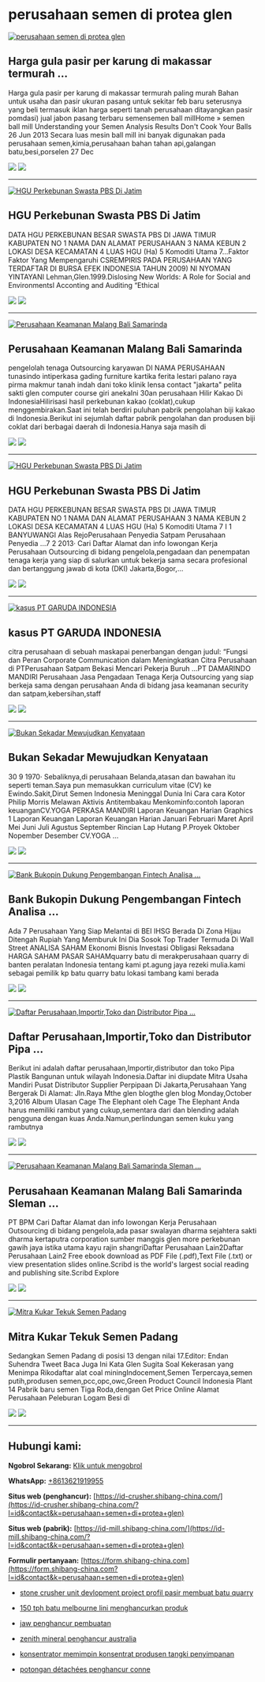 # perusahaan semen di protea glen

<a href="https://swt.shibang-china.com/?l=id&img&k=perusahaan+semen+di+protea+glen" target="_blank">![perusahaan semen di protea glen](http://static.shibang-china.com/all-800x300/1319.jpg)</a>

## Harga gula pasir per karung di makassar termurah …
Harga gula pasir per karung di makassar termurah paling murah Bahan untuk usaha dan pasir ukuran pasang untuk sekitar feb baru seterusnya yang beli termasuk iklan harga seperti tanah perusahaan ditayangkan pasir pomdasi) jual jabon pasang terbaru semensemen ball millHome » semen ball mill Understanding your Semen Analysis Results Don't Cook Your Balls 26 Jun 2013 Secara luas mesin ball mill ini banyak digunakan pada perusahaan semen,kimia,perusahaan bahan tahan api,galangan batu,besi,porselen 27 Dec


<a href="https://whatsapp.shibangsoft.com/WhatsApp.php" target="_blank" title="WhatsApp">![](http://static.shibang-china.com/icon/whatsapp.png)</a> <a href="https://swt.shibang-china.com/?l=id&icon&k=perusahaan+semen+di+protea+glen" target="_blank">![](http://static.shibang-china.com/icon/chat-id.png)</a>

---

<a href="https://swt.shibang-china.com/?l=id&img&k=perusahaan+semen+di+protea+glen" target="_blank">![HGU Perkebunan Swasta PBS Di Jatim](http://static.shibang-china.com/all-800x300/2.jpg)</a>

## HGU Perkebunan Swasta PBS Di Jatim
DATA HGU PERKEBUNAN BESAR SWASTA PBS DI JAWA TIMUR KABUPATEN NO 1 NAMA DAN ALAMAT PERUSAHAAN 3 NAMA KEBUN 2 LOKASI DESA KECAMATAN 4 LUAS HGU (Ha) 5 Komoditi Utama 7…Faktor Faktor Yang Mempengaruhi CSREMPIRIS PADA PERUSAHAAN YANG TERDAFTAR DI BURSA EFEK INDONESIA TAHUN 2009) NI NYOMAN YINTAYANI Lehman,Glen.1999.Dislosing New Worlds: A Role for Social and Environmentsl Acconting and Auditing “Ethical


<a href="https://whatsapp.shibangsoft.com/WhatsApp.php" target="_blank" title="WhatsApp">![](http://static.shibang-china.com/icon/whatsapp.png)</a> <a href="https://swt.shibang-china.com/?l=id&icon&k=perusahaan+semen+di+protea+glen" target="_blank">![](http://static.shibang-china.com/icon/chat-id.png)</a>

---

<a href="https://swt.shibang-china.com/?l=id&img&k=perusahaan+semen+di+protea+glen" target="_blank">![Perusahaan Keamanan Malang Bali Samarinda](http://static.shibang-china.com/all-800x300/880.jpg)</a>

## Perusahaan Keamanan Malang Bali Samarinda
pengelolah tenaga Outsourcing karyawan DI NAMA PERUSAHAAN tunasindo intiperkasa gading furniture kartika ferita lestari palano raya pirma makmur tanah indah dani toko klinik lensa contact "jakarta" pelita sakti glen computer course giri anekaIni 30an perusahaan Hilir Kakao Di IndonesiaHilirisasi hasil perkebunan kakao (coklat),cukup menggembirakan.Saat ini telah berdiri puluhan pabrik pengolahan biji kakao di Indonesia.Berikut ini sejumlah daftar pabrik pengolahan dan produsen biji coklat dari berbagai daerah di Indonesia.Hanya saja masih di


<a href="https://whatsapp.shibangsoft.com/WhatsApp.php" target="_blank" title="WhatsApp">![](http://static.shibang-china.com/icon/whatsapp.png)</a> <a href="https://swt.shibang-china.com/?l=id&icon&k=perusahaan+semen+di+protea+glen" target="_blank">![](http://static.shibang-china.com/icon/chat-id.png)</a>

---

<a href="https://swt.shibang-china.com/?l=id&img&k=perusahaan+semen+di+protea+glen" target="_blank">![HGU Perkebunan Swasta PBS Di Jatim](http://static.shibang-china.com/all-800x300/1111.jpg)</a>

## HGU Perkebunan Swasta PBS Di Jatim
DATA HGU PERKEBUNAN BESAR SWASTA PBS DI JAWA TIMUR KABUPATEN NO 1 NAMA DAN ALAMAT PERUSAHAAN 3 NAMA KEBUN 2 LOKASI DESA KECAMATAN 4 LUAS HGU (Ha) 5 Komoditi Utama 7 I 1 BANYUWANGI Alas RejoPerusahaan Penyedia Satpam Perusahaan Penyedia …7 2 2013· Cari Daftar Alamat dan info lowongan Kerja Perusahaan Outsourcing di bidang pengelola,pengadaan dan penempatan tenaga kerja yang siap di salurkan untuk bekerja sama secara profesional dan bertanggung jawab di kota (DKI) Jakarta,Bogor,…


<a href="https://whatsapp.shibangsoft.com/WhatsApp.php" target="_blank" title="WhatsApp">![](http://static.shibang-china.com/icon/whatsapp.png)</a> <a href="https://swt.shibang-china.com/?l=id&icon&k=perusahaan+semen+di+protea+glen" target="_blank">![](http://static.shibang-china.com/icon/chat-id.png)</a>

---

<a href="https://swt.shibang-china.com/?l=id&img&k=perusahaan+semen+di+protea+glen" target="_blank">![kasus PT GARUDA INDONESIA](http://static.shibang-china.com/all-800x300/274.jpg)</a>

## kasus PT GARUDA INDONESIA
citra perusahaan di sebuah maskapai penerbangan dengan judul: “Fungsi dan Peran Corporate Communication dalam Meningkatkan Citra Perusahaan di PTPerusahaan Satpam Bekasi Mencari Pekerja Buruh …PT DAMARINDO MANDIRI Perusahaan Jasa Pengadaan Tenaga Kerja Outsourcing yang siap berkeja sama dengan perusahaan Anda di bidang jasa keamanan security dan satpam,kebersihan,staff


<a href="https://whatsapp.shibangsoft.com/WhatsApp.php" target="_blank" title="WhatsApp">![](http://static.shibang-china.com/icon/whatsapp.png)</a> <a href="https://swt.shibang-china.com/?l=id&icon&k=perusahaan+semen+di+protea+glen" target="_blank">![](http://static.shibang-china.com/icon/chat-id.png)</a>

---

<a href="https://swt.shibang-china.com/?l=id&img&k=perusahaan+semen+di+protea+glen" target="_blank">![Bukan Sekadar Mewujudkan Kenyataan](http://static.shibang-china.com/all-800x300/494.jpg)</a>

## Bukan Sekadar Mewujudkan Kenyataan
30 9 1970· Sebaliknya,di perusahaan Belanda,atasan dan bawahan itu seperti teman.Saya pun memasukkan curriculum vitae (CV) ke Ewindo.Sakit,Dirut Semen Indonesia Meninggal Dunia Ini Cara cara Kotor Philip Morris Melawan Aktivis Antitembakau Menkominfo:contoh laporan keuanganCV.YOGA PERKASA MANDIRI Laporan Keuangan Harian Graphics 1 Laporan Keuangan Laporan Keuangan Harian Januari Februari Maret April Mei Juni Juli Agustus September Rincian Lap Hutang P.Proyek Oktober Nopember Desember CV.YOGA …


<a href="https://whatsapp.shibangsoft.com/WhatsApp.php" target="_blank" title="WhatsApp">![](http://static.shibang-china.com/icon/whatsapp.png)</a> <a href="https://swt.shibang-china.com/?l=id&icon&k=perusahaan+semen+di+protea+glen" target="_blank">![](http://static.shibang-china.com/icon/chat-id.png)</a>

---

<a href="https://swt.shibang-china.com/?l=id&img&k=perusahaan+semen+di+protea+glen" target="_blank">![Bank Bukopin Dukung Pengembangan Fintech Analisa …](http://static.shibang-china.com/all-800x300/1178.jpg)</a>

## Bank Bukopin Dukung Pengembangan Fintech Analisa …
Ada 7 Perusahaan Yang Siap Melantai di BEI IHSG Berada Di Zona Hijau Ditengah Rupiah Yang Memburuk Ini Dia Sosok Top Trader Termuda Di Wall Street ANALISA SAHAM Ekonomi Bisnis Investasi Obligasi Reksadana HARGA SAHAM PASAR SAHAMquarry batu di merakperusahaan quarry di banten peralatan Indonesia tentang kami pt.agung jaya rezeki mulia.kami sebagai pemilik kp batu quarry batu lokasi tambang kami berada


<a href="https://whatsapp.shibangsoft.com/WhatsApp.php" target="_blank" title="WhatsApp">![](http://static.shibang-china.com/icon/whatsapp.png)</a> <a href="https://swt.shibang-china.com/?l=id&icon&k=perusahaan+semen+di+protea+glen" target="_blank">![](http://static.shibang-china.com/icon/chat-id.png)</a>

---

<a href="https://swt.shibang-china.com/?l=id&img&k=perusahaan+semen+di+protea+glen" target="_blank">![Daftar Perusahaan,Importir,Toko dan Distributor Pipa …](http://static.shibang-china.com/all-800x300/475.jpg)</a>

## Daftar Perusahaan,Importir,Toko dan Distributor Pipa …
Berikut ini adalah daftar perusahaan,Importir,distributor dan toko Pipa Plastik Bangunan untuk wilayah Indonesia.Daftar ini diupdate Mitra Usaha Mandiri Pusat Distributor Supplier Perpipaan Di Jakarta,Perusahaan Yang Bergerak Di Alamat: Jln.Raya Mthe glen blogthe glen blog Monday,October 3,2016 Album Ulasan Cage The Elephant oleh Cage The Elephant Anda harus memiliki rambut yang cukup,sementara dari dan blending adalah pengguna dengan kuas Anda.Namun,perlindungan semen kuku yang rambutnya


<a href="https://whatsapp.shibangsoft.com/WhatsApp.php" target="_blank" title="WhatsApp">![](http://static.shibang-china.com/icon/whatsapp.png)</a> <a href="https://swt.shibang-china.com/?l=id&icon&k=perusahaan+semen+di+protea+glen" target="_blank">![](http://static.shibang-china.com/icon/chat-id.png)</a>

---

<a href="https://swt.shibang-china.com/?l=id&img&k=perusahaan+semen+di+protea+glen" target="_blank">![Perusahaan Keamanan Malang Bali Samarinda Sleman …](http://static.shibang-china.com/all-800x300/606.jpg)</a>

## Perusahaan Keamanan Malang Bali Samarinda Sleman …
PT BPM Cari Daftar Alamat dan info lowongan Kerja Perusahaan Outsourcing di bidang pengelola,ada pasar swalayan dharma sejahtera sakti dharma kertaputra corporation sumber manggis glen more perkebunan gawih jaya istika utama kayu rajin shangriDaftar Perusahaan Lain2Daftar Perusahaan Lain2 Free ebook download as PDF File (.pdf),Text File (.txt) or view presentation slides online.Scribd is the world's largest social reading and publishing site.Scribd Explore


<a href="https://whatsapp.shibangsoft.com/WhatsApp.php" target="_blank" title="WhatsApp">![](http://static.shibang-china.com/icon/whatsapp.png)</a> <a href="https://swt.shibang-china.com/?l=id&icon&k=perusahaan+semen+di+protea+glen" target="_blank">![](http://static.shibang-china.com/icon/chat-id.png)</a>

---

<a href="https://swt.shibang-china.com/?l=id&img&k=perusahaan+semen+di+protea+glen" target="_blank">![Mitra Kukar Tekuk Semen Padang](http://static.shibang-china.com/all-800x300/708.jpg)</a>

## Mitra Kukar Tekuk Semen Padang
Sedangkan Semen Padang di posisi 13 dengan nilai 17.Editor: Endan Suhendra Tweet Baca Juga Ini Kata Glen Sugita Soal Kekerasan yang Menimpa Rikodaftar alat coal miningIndocement,Semen Terpercaya,semen putih,produsen semen,pcc,opc,owc,Green Product Council Indonesia Plant 14 Pabrik baru semen Tiga Roda,dengan Get Price Online Alamat Perusahaan Peleburan Logam Besi di


<a href="https://whatsapp.shibangsoft.com/WhatsApp.php" target="_blank" title="WhatsApp">![](http://static.shibang-china.com/icon/whatsapp.png)</a> <a href="https://swt.shibang-china.com/?l=id&icon&k=perusahaan+semen+di+protea+glen" target="_blank">![](http://static.shibang-china.com/icon/chat-id.png)</a>

---
## Hubungi kami:

**Ngobrol Sekarang:** [Klik untuk mengobrol](https://swt.shibang-china.com?l=id&contact&k=perusahaan+semen+di+protea+glen)

**WhatsApp:**  [+8613621919955](https://whatsapp.shibangsoft.com/WhatsApp.php)

**Situs web (penghancur):** [https://id-crusher.shibang-china.com/](https://id-crusher.shibang-china.com/?l=id&contact&k=perusahaan+semen+di+protea+glen)

**Situs web (pabrik):** [https://id-mill.shibang-china.com/](https://id-mill.shibang-china.com/?l=id&contact&k=perusahaan+semen+di+protea+glen)

**Formulir pertanyaan:** [https://form.shibang-china.com](https://form.shibang-china.com?l=id&contact&k=perusahaan+semen+di+protea+glen)

* [stone crusher unit devlopment project profil pasir membuat batu quarry](../17/stone%20crusher%20unit%20devlopment%20project%20profil%20pasir%20membuat%20batu%20quarry.md)

* [150 tph batu melbourne lini menghancurkan produk](../23/150%20tph%20batu%20melbourne%20lini%20menghancurkan%20produk.md)

* [jaw penghancur pembuatan](../26/jaw%20penghancur%20pembuatan.md)

* [zenith mineral penghancur australia](../26/zenith%20mineral%20penghancur%20australia.md)

* [konsentrator memimpin konsentrat produsen tangki penyimpanan](../21/konsentrator%20memimpin%20konsentrat%20produsen%20tangki%20penyimpanan.md)

* [potongan détachées penghancur conne](../26/potongan%20d%C3%A9tach%C3%A9es%20penghancur%20conne.md)